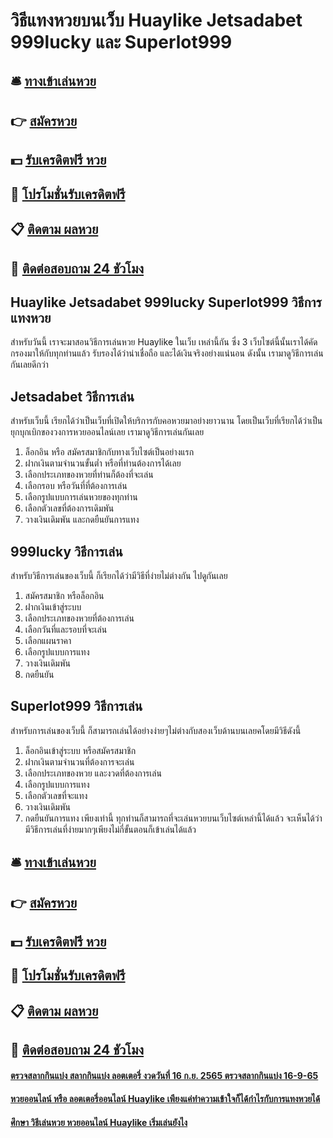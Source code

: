 # วิธีแทงหวยบนเว็บ Huaylike Jetsadabet 999lucky และ Superlot999 

## 🛎 [ทางเข้าเล่นหวย](https://bit.ly/3Ljb1sF)
## 👉 [สมัครหวย](https://bit.ly/3Ljb1sF)
## 💵 [รับเครดิตฟรี หวย](https://bit.ly/3DwuS5y)
## 👑 [โปรโมชั่นรับเครดิตฟรี](https://bit.ly/3DwuS5y)
## 📋 [ติดตาม ผลหวย](https://bit.ly/3DwuS5y)
## 📱 [ติดต่อสอบถาม 24 ชัวโมง](https://bit.ly/3DwuS5y)

## Huaylike Jetsadabet 999lucky Superlot999 วิธีการแทงหวย
สำหรับวันนี้ เราจะมาสอนวิธีการเล่นหวย Huaylike ในเว็บ เหล่านี้กัน ซึ่ง 3 เว็บไซต์นี้นั้นเราได้คัดกรองมาให้กับทุกท่านแล้ว รับรองได้ว่าน่าเชื่อถือ และได้เงินจริงอย่างแน่นอน ดังนั้น เรามาดูวิธีการเล่นกันเลยดีกว่า

## Jetsadabet วิธีการเล่น
สำหรับเว็บนี้ เรียกได้ว่าเป็นเว็บที่เปิดให้บริการกับคอหวยมาอย่างยาวนาน โดยเป็นเว็บที่เรียกได้ว่าเป็นยุกบุกเบิกของวงการหวยออนไลน์เลย เรามาดูวิธีการเล่นกันเลย
1. ล็อกอิน หรือ สมัครสมาชิกกับทางเว็บไซต์เป็นอย่างแรก
2. ฝากเงินตามจำนวนขั้นต่ำ หรือที่ท่านต้องการได้เลย
3. เลือกประเภทของหวยที่ท่านก็ต้องที่จะเล่น
4. เลือกรอบ หรือวันที่ที่ต้องการเล่น
5. เลือกรูปแบบการเล่นหวยของทุกท่าน
6. เลือกตัวเลขที่ต้องการเดิมพัน
7. วางเงินเดิมพัน และกดยืนยันการแทง

## 999lucky วิธีการเล่น
สำหรับวิธีการเล่นของเว็บนี้ ก็เรียกได้ว่ามีวิธีที่ง่ายไม่ต่างกัน ไปดูกันเลย
1. สมัครสมาชิก หรือล็อกอิน
2. ฝากเงินเข้าสู่ระบบ
3. เลือกประเภทของหวยที่ต้องการเล่น
4. เลือกวันที่และรอบที่จะเล่น
5. เลือกแผนราคา
6. เลือกรูปแบบการแทง
7. วางเงินเดิมพัน 
8. กดยืนยัน

## Superlot999 วิธีการเล่น
สำหรับการเล่นของเว็บนี้ ก็สามารถเล่นได้อย่างง่ายๆไม่ต่างกับสองเว็บด้านบนเลยคโดยมีวิธีดังนี้
1. ล็อกอินเข้าสู่ระบบ หรือสมัครสมาชิก
2. ฝากเงินตามจำนวนที่ต้องการจะเล่น
3. เลือกประเภทของหวย และงวดที่ต้องการเล่น
4. เลือกรูปแบบการแทง
5. เลือกตัวเลขที่จะแทง
6. วางเงินเดิมพัน
7. กดยืนยันการแทง
เพียงเท่านี้ ทุกท่านก็สามารถที่จะเล่นหวยบนเว็บไซต์เหล่านี้ได้แล้ว จะเห็นได้ว่ามีวิธีการเล่นที่ง่ายมากๆเพียงไม่กี่ขั้นตอนก็เข้าเล่นได้แล้ว

## 🛎 [ทางเข้าเล่นหวย](https://bit.ly/3Ljb1sF)
## 👉 [สมัครหวย](https://bit.ly/3Ljb1sF)
## 💵 [รับเครดิตฟรี หวย](https://bit.ly/3DwuS5y)
## 👑 [โปรโมชั่นรับเครดิตฟรี](https://bit.ly/3DwuS5y)
## 📋 [ติดตาม ผลหวย](https://bit.ly/3DwuS5y)
## 📱 [ติดต่อสอบถาม 24 ชัวโมง](https://bit.ly/3DwuS5y)

#### [ตรวจสลากกินแบ่ง สลากกินแบ่ง ลอตเตอรี่ งวดวันที่ 16 ก.ย. 2565 ตรวจสลากกินแบ่ง 16-9-65](https://atom.io/themes/ตรวจสลากกินแบ่ง%20สลากกินแบ่ง%20ลอตเตอรี่%20งวดวันที่%2016%20ก.ย.%202565%20ตรวจสลากกินแบ่ง%2016-9-65)
#### [หวยออนไลน์ หรือ ลอตเตอรี่ออนไลน์ Huaylike เพียงแค่ทำความเข้าใจก็ได้กำไรกับการแทงหวยได้](https://atom.io/themes/หวยออนไลน์%20หรือ%20ลอตเตอรี่ออนไลน์%20Huaylike%20เพียงแค่ทำความเข้าใจก็ได้กำไรกับการแทงหวยได้)
#### [ศึกษา วิธีเล่นหวย หวยออนไลน์ Huaylike เริ่มเล่นยังไง](https://atom.io/themes/ศึกษา%20วิธีเล่นหวย%20หวยออนไลน์%20Huaylike%20เริ่มเล่นยังไง)
